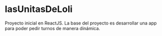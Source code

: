 # lasUnitasDeLoli
Proyecto inicial en ReactJS.
La base del proyecto es desarrollar una app para poder pedir turnos de manera dinámica.
